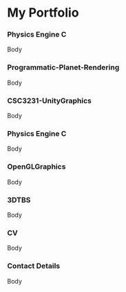 # My Portfolio 

### Physics Engine C
Body

### Programmatic-Planet-Rendering
Body

### CSC3231-UnityGraphics
Body

### Physics Engine C
Body

### OpenGLGraphics
Body

### 3DTBS
Body

### CV
Body

### Contact Details
Body
